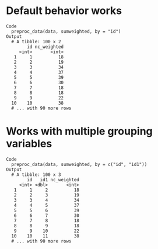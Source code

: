 # Default behavior works

    Code
      preproc_data(data, sumweighted, by = "id")
    Output
      # A tibble: 100 x 2
            id nc_weighted
         <int>       <int>
       1     1          18
       2     2          19
       3     3          34
       4     4          37
       5     5          39
       6     6          30
       7     7          18
       8     8          18
       9     9          22
      10    10          38
      # ... with 90 more rows

# Works with multiple grouping variables

    Code
      preproc_data(data, sumweighted, by = c("id", "id1"))
    Output
      # A tibble: 100 x 3
            id   id1 nc_weighted
         <int> <dbl>       <int>
       1     1     2          18
       2     2     3          19
       3     3     4          34
       4     4     5          37
       5     5     6          39
       6     6     7          30
       7     7     8          18
       8     8     9          18
       9     9    10          22
      10    10    11          38
      # ... with 90 more rows

